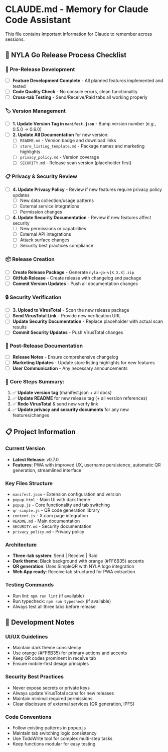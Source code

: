 # CLAUDE.md - Memory for Claude Code Assistant

This file contains important information for Claude to remember across sessions.

## 🚀 NYLA Go Release Process Checklist

### 🔄 **Pre-Release Development**
- [ ] **Feature Development Complete** - All planned features implemented and tested
- [ ] **Code Quality Check** - No console errors, clean functionality
- [ ] **Cross-tab Testing** - Send/Receive/Raid tabs all working properly

### 🏷️ **Version Management**
- [ ] **1. Update Version Tag in `manifest.json`** - Bump version number (e.g., 0.5.0 → 0.6.0)
- [ ] **2. Update All Documentation** for new version:
  - [ ] `README.md` - Version badge and download links
  - [ ] `store_listing_template.md` - Package names and marketing highlights  
  - [ ] `privacy_policy.md` - Version coverage
  - [ ] `SECURITY.md` - Release scan version (placeholder first)

### 📋 **Privacy & Security Review**
- [ ] **4. Update Privacy Policy** - Review if new features require privacy policy updates
  - [ ] New data collection/usage patterns
  - [ ] External service integrations
  - [ ] Permission changes
- [ ] **4. Update Security Documentation** - Review if new features affect security
  - [ ] New permissions or capabilities
  - [ ] External API integrations
  - [ ] Attack surface changes
  - [ ] Security best practices compliance

### 📦 **Release Creation**
- [ ] **Create Release Package** - Generate `nyla-go-v[X.X.X].zip`
- [ ] **GitHub Release** - Create release with changelog and package
- [ ] **Commit Version Updates** - Push all documentation changes

### 🔒 **Security Verification**
- [ ] **3. Upload to VirusTotal** - Scan the new release package
- [ ] **Send VirusTotal Link** - Provide new verification URL
- [ ] **Update Security Documentation** - Replace placeholder with actual scan results
- [ ] **Commit Security Updates** - Push VirusTotal changes

### 📝 **Post-Release Documentation**
- [ ] **Release Notes** - Ensure comprehensive changelog
- [ ] **Marketing Updates** - Update store listing highlights for new features
- [ ] **User Communication** - Any necessary announcements

### 🎯 **Core Steps Summary:**
1. ✅ **Update version tag** (manifest.json + all docs)
2. ✅ **Update README** for new release tag (+ all version references)  
3. ✅ **Redo VirusTotal** & send new verify link
4. ✅ **Update privacy and security documents** for any new features/changes

## 📋 Project Information

### Current Version
- **Latest Release**: v0.7.0
- **Features**: PWA with improved UX, username persistence, automatic QR generation, streamlined interface

### Key Files Structure
- `manifest.json` - Extension configuration and version
- `popup.html` - Main UI with dark theme
- `popup.js` - Core functionality and tab switching
- `qr-simple.js` - QR code generation library
- `content.js` - X.com page integration
- `README.md` - Main documentation
- `SECURITY.md` - Security documentation
- `privacy_policy.md` - Privacy policy

### Architecture
- **Three-tab system**: Send | Receive | Raid
- **Dark theme**: Black background with orange (#FF6B35) accents
- **QR generation**: Uses SimpleQR with NYLA logo integration
- **Web App ready**: Receive tab structured for PWA extraction

### Testing Commands
- Run lint: `npm run lint` (if available)
- Run typecheck: `npm run typecheck` (if available)
- Always test all three tabs before release

## 🔧 Development Notes

### UI/UX Guidelines
- Maintain dark theme consistency
- Use orange (#FF6B35) for primary actions and accents
- Keep QR codes prominent in receive tab
- Ensure mobile-first design principles

### Security Best Practices
- Never expose secrets or private keys
- Always update VirusTotal scans for new releases
- Maintain minimal required permissions
- Clear disclosure of external services (QR generation, IPFS)

### Code Conventions
- Follow existing patterns in popup.js
- Maintain tab switching logic consistency
- Use TodoWrite tool for complex multi-step tasks
- Keep functions modular for easy testing